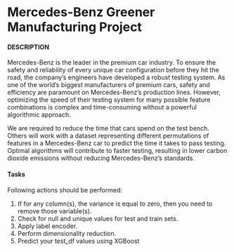# Mercedes-Benz Greener Manufacturing Project

#### DESCRIPTION 
Mercedes-Benz is the leader in the premium car industry.
To ensure the safety and reliability of every unique car configuration before they hit the road,
the company’s engineers have developed a robust testing system. As one of the world’s biggest
manufacturers of premium cars, safety and efficiency are paramount on Mercedes-Benz’s production
lines. However, optimizing the speed of their testing system for many possible feature combinations
is complex and time-consuming without a powerful algorithmic approach.


We are required to reduce the time that cars spend on the test bench. Others will work with a
dataset representing different permutations of features in a Mercedes-Benz car to predict the time
it takes to pass testing. Optimal algorithms will contribute to faster testing, resulting in lower
carbon dioxide emissions without reducing Mercedes-Benz’s standards.

#### Tasks
Following actions should be performed:
1. If for any column(s), the variance is equal to zero, then you need to remove those variable(s).
2. Check for null and unique values for test and train sets.
3. Apply label encoder.
4. Perform dimensionality reduction.
5. Predict your test_df values using XGBoost
